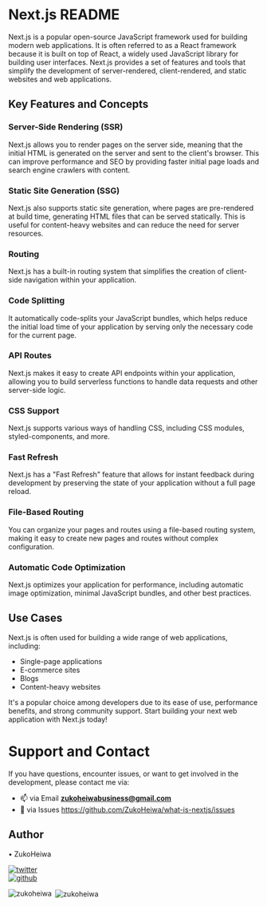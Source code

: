 # Next.js README

Next.js is a popular open-source JavaScript framework used for building modern web applications. It is often referred to as a React framework because it is built on top of React, a widely used JavaScript library for building user interfaces. Next.js provides a set of features and tools that simplify the development of server-rendered, client-rendered, and static websites and web applications.

## Key Features and Concepts

### Server-Side Rendering (SSR)

Next.js allows you to render pages on the server side, meaning that the initial HTML is generated on the server and sent to the client's browser. This can improve performance and SEO by providing faster initial page loads and search engine crawlers with content.

### Static Site Generation (SSG)

Next.js also supports static site generation, where pages are pre-rendered at build time, generating HTML files that can be served statically. This is useful for content-heavy websites and can reduce the need for server resources.

### Routing

Next.js has a built-in routing system that simplifies the creation of client-side navigation within your application.

### Code Splitting

It automatically code-splits your JavaScript bundles, which helps reduce the initial load time of your application by serving only the necessary code for the current page.

### API Routes

Next.js makes it easy to create API endpoints within your application, allowing you to build serverless functions to handle data requests and other server-side logic.

### CSS Support

Next.js supports various ways of handling CSS, including CSS modules, styled-components, and more.

### Fast Refresh

Next.js has a "Fast Refresh" feature that allows for instant feedback during development by preserving the state of your application without a full page reload.

### File-Based Routing

You can organize your pages and routes using a file-based routing system, making it easy to create new pages and routes without complex configuration.

### Automatic Code Optimization

Next.js optimizes your application for performance, including automatic image optimization, minimal JavaScript bundles, and other best practices.

## Use Cases

Next.js is often used for building a wide range of web applications, including:

- Single-page applications
- E-commerce sites
- Blogs
- Content-heavy websites

It's a popular choice among developers due to its ease of use, performance benefits, and strong community support. Start building your next web application with Next.js today!

# Support and Contact
If you have questions, encounter issues, or want to get involved in the development, please contact me via:
- 📫 via Email **zukoheiwabusiness@gmail.com**
- 📄 via Issues https://github.com/ZukoHeiwa/what-is-nextjs/issues 

## Author
&#8226; ZukoHeiwa
<div>
<a href="https://www.youtube.com/channel/UCt3X0lR50_2yqdj9o3LUpKA" target="blank">
  <img src="https://img.shields.io/badge/@ZukoHeiwa-blue?style=for-the-badge&logo=twitter" alt="twitter" />
</a>
<br>
<a href="https://github.com/ZukoHeiwa" target="blank">
  <img src="https://img.shields.io/badge/@ZukoHeiwa-black?style=for-the-badge&logo=github" alt="github" />
</a>
</div>

<p><img align="left" src="https://github-readme-stats.vercel.app/api/top-langs?username=zukoheiwa&show_icons=true&locale=en&layout=compact" alt="zukoheiwa" /></p>

<p>&nbsp;<img align="center" src="https://github-readme-stats.vercel.app/api?username=zukoheiwa&show_icons=true&locale=en" alt="zukoheiwa" /></p>

